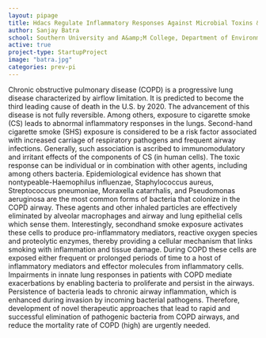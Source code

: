```yaml
---
layout: pipage
title: Hdacs Regulate Inflammatory Responses Against Microbial Toxins &amp; Cse Exposure
author: Sanjay Batra
school: Southern University and A&amp;M College, Department of Environmental Toxicology
active: true
project-type: StartupProject
image: "batra.jpg"
categories: prev-pi
---
```


<p>Chronic obstructive pulmonary disease (COPD) is a progressive lung disease characterized by airflow limitation. It is predicted to become the third leading cause of death in the U.S. by 2020. The advancement of this disease is not fully reversible. Among others, exposure to cigarette smoke (CS) leads to abnormal inflammatory responses in the lungs. Second-hand cigarette smoke (SHS) exposure is considered to be a risk factor associated with increased carriage of respiratory pathogens and frequent airway infections. Generally, such association is ascribed to immunomodulatory and irritant effects of the components of CS (in human cells). The toxic response can be individual or in combination with other agents, including among others bacteria. Epidemiological evidence has shown that nontypeable-Haemophilus influenzae, Staphylococcus aureus, Streptococcus pneumoniae, Moraxella catarrhalis, and Pseudomonas aeruginosa are the most common forms of bacteria that colonize in the COPD airway. These agents and other inhaled particles are effectively eliminated by alveolar macrophages and airway and lung epithelial cells which sense them. Interestingly, secondhand smoke exposure activates these cells to produce pro-inflammatory mediators, reactive oxygen species and proteolytic enzymes, thereby providing a cellular mechanism that links smoking with inflammation and tissue damage. During COPD these cells are exposed either frequent or prolonged periods of time to a host of inflammatory mediators and effector molecules from inflammatory cells. Impairments in innate lung responses in patients with COPD mediate exacerbations by enabling bacteria to proliferate and persist in the airways. Persistence of bacteria leads to chronic airway inflammation, which is enhanced during invasion by incoming bacterial pathogens. Therefore, development of novel therapeutic approaches that lead to rapid and successful elimination of pathogenic bacteria from COPD airways, and reduce the mortality rate of COPD (high) are urgently needed.
  </p>
